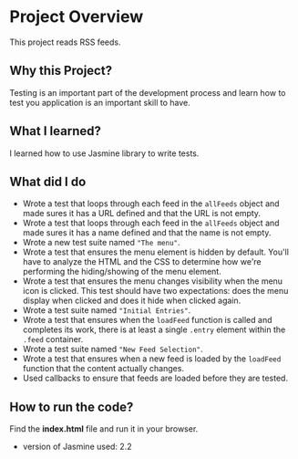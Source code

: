 # Project Overview

This project reads RSS feeds.

## Why this Project?

Testing is an important part of the development process and learn how to test
you application is an important skill to have.


## What I learned?

I learned how to use Jasmine library to write tests.


## What did I do

* Wrote a test that loops through each feed in the `allFeeds` object and made sures it has a URL defined and that the URL is not empty.
* Wrote a test that loops through each feed in the `allFeeds` object and made sures it has a name defined and that the name is not empty.
* Wrote a new test suite named `"The menu"`.
* Wrote a test that ensures the menu element is hidden by default. You'll have to analyze the HTML and the CSS to determine how we're performing the hiding/showing of the menu element.
* Wrote a test that ensures the menu changes visibility when the menu icon is clicked. This test should have two expectations: does the menu display when clicked and does it hide when clicked again.
* Wrote a test suite named `"Initial Entries"`.
* Wrote a test that ensures when the `loadFeed` function is called and completes its work, there is at least a single `.entry` element within the `.feed` container.
* Wrote a test suite named `"New Feed Selection"`.
* Wrote a test that ensures when a new feed is loaded by the `loadFeed` function that the content actually changes.
* Used callbacks to ensure that feeds are loaded before they are tested.

## How to run the code?
Find the <strong>index.html</strong> file and run it in your browser.

* version of Jasmine used: 2.2